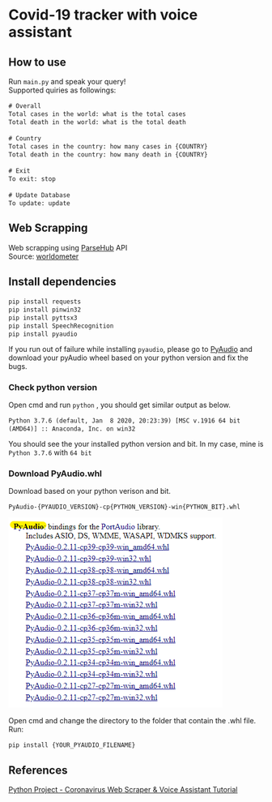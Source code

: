# Covid-19 tracker with voice assistant

## How to use
Run `main.py` and speak your query! <br/> Supported quiries as followings:
```
# Overall
Total cases in the world: what is the total cases
Total death in the world: what is the total death

# Country
Total cases in the country: how many cases in {COUNTRY}
Total death in the country: how many death in {COUNTRY}

# Exit
To exit: stop

# Update Database
To update: update
```
## Web Scrapping
Web scrapping using [ParseHub](https://www.parsehub.com/) API <br>
Source: [worldometer](https://www.worldometers.info/coronavirus/)

## Install dependencies
```
pip install requests
pip install pinwin32
pip install pyttsx3
pip install SpeechRecognition
pip install pyaudio
```
If you run out of failure while installing `pyaudio`, please go to [PyAudio](https://www.lfd.uci.edu/~gohlke/pythonlibs/#pyaudio) and download your pyAudio wheel based on your python version and fix the bugs.

### Check python version
Open cmd and run `python` ,  you should get similar output as below.
```
Python 3.7.6 (default, Jan  8 2020, 20:23:39) [MSC v.1916 64 bit (AMD64)] :: Anaconda, Inc. on win32
```
You should see the your installed python version and bit. In my case, mine is `Python 3.7.6` with `64 bit`

### Download PyAudio.whl
Download based on your python verison and bit.

```
PyAudio-{PYAUDIO_VERSION}-cp{PYTHON_VERSION}-win{PYTHON_BIT}.whl
```
![PyAudio](img/pyaudio.png)

Open cmd and change the directory to the folder that contain the .whl file.
Run:
```
pip install {YOUR_PYAUDIO_FILENAME}
```

## References
[Python Project - Coronavirus Web Scraper & Voice Assistant Tutorial](https://www.youtube.com/watch?v=gJY8D468Jv0)

